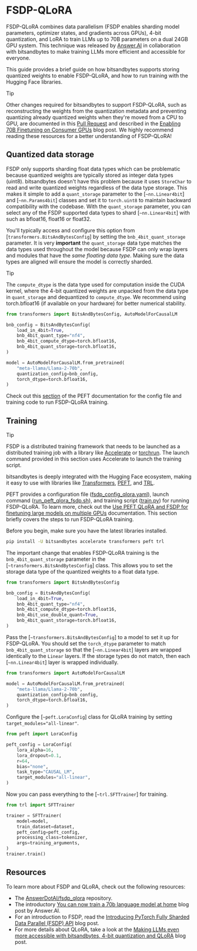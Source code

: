 # FSDP-QLoRA

FSDP-QLoRA combines data parallelism (FSDP enables sharding model parameters, optimizer states, and gradients across GPUs), 4-bit quantization, and LoRA to train LLMs up to 70B parameters on a dual 24GB GPU system. This technique was released by [Answer.AI](https://www.answer.ai/posts/2024-03-06-fsdp-qlora) in collaboration with bitsandbytes to make training LLMs more efficient and accessible for everyone.

This guide provides a brief guide on how bitsandbytes supports storing quantized weights to enable FSDP-QLoRA, and how to run training with the Hugging Face libraries.

> [!TIP]
> Other changes required for bitsandbytes to support FSDP-QLoRA, such as reconstructing the weights from the quantization metadata and preventing quantizing already quantized weights when they're moved from a CPU to GPU, are documented in this [Pull Request](https://github.com/TimDettmers/bitsandbytes/pull/970) and described in the [Enabling 70B Finetuning on Consumer GPUs](https://www.answer.ai/posts/2024-03-14-fsdp-qlora-deep-dive) blog post. We highly recommend reading these resources for a better understanding of FSDP-QLoRA!

## Quantized data storage

FSDP only supports sharding float data types which can be problematic because quantized weights are typically stored as integer data types (uint8). bitsandbytes doesn't have this problem because it uses `StoreChar` to read and write quantized weights regardless of the data type storage. This makes it simple to add a `quant_storage` parameter to the [`~nn.Linear4bit`] and [`~nn.Params4bit`] classes and set it to `torch.uint8` to maintain backward compatibility with the codebase. With the `quant_storage` parameter, you can select any of the FSDP supported data types to shard [`~nn.Linear4bit`] with such as bfloat16, float16 or float32.

You'll typically access and configure this option from [`transformers.BitsAndBytesConfig`] by setting the `bnb_4bit_quant_storage` parameter. It is very **important** the `quant_storage` data type matches the data types used throughout the model because FSDP can only wrap layers and modules that have the *same floating data type*. Making sure the data types are aligned will ensure the model is correctly sharded.

> [!TIP]
> The `compute_dtype` is the data type used for computation inside the CUDA kernel, where the 4-bit quantized weights are unpacked from the data type in `quant_storage` and dequantized to `compute_dtype`. We recommend using torch.bfloat16 (if available on your hardware) for better numerical stability.

```py
from transformers import BitsAndBytesConfig, AutoModelForCausalLM

bnb_config = BitsAndBytesConfig(
    load_in_4bit=True,
    bnb_4bit_quant_type="nf4",
    bnb_4bit_compute_dtype=torch.bfloat16,
    bnb_4bit_quant_storage=torch.bfloat16,
)

model = AutoModelForCausalLM.from_pretrained(
    "meta-llama/Llama-2-70b",
    quantization_config=bnb_config,
    torch_dtype=torch.bfloat16,
)
```

Check out this [section](https://hf.co/docs/peft/main/en/accelerate/fsdp#use-peft-qlora-and-fsdp-for-finetuning-large-models-on-multiple-gpus) of the PEFT documentation for the config file and training code to run FSDP-QLoRA training.

## Training

> [!TIP]
> FSDP is a distributed training framework that needs to be launched as a distributed training job with a library like [Accelerate](https://hf.co/docs/accelerate/index) or [torchrun](https://pytorch.org/docs/stable/elastic/run.html). The launch command provided in this section uses Accelerate to launch the training script.

bitsandbytes is deeply integrated with the Hugging Face ecosystem, making it easy to use with libraries like [Transformers](https://hf.co/docs/transformers), [PEFT](https://hf.co/docs/peft), and [TRL](https://hf.co/docs/trl).

PEFT provides a configuration file ([fsdp_config_qlora.yaml](https://github.com/huggingface/peft/blob/main/examples/sft/configs/fsdp_config_qlora.yaml)), launch command ([run_peft_qlora_fsdp.sh](https://github.com/huggingface/peft/blob/main/examples/sft/run_peft_qlora_fsdp.sh)), and training script ([train.py](https://github.com/huggingface/peft/blob/main/examples/sft/train.py)) for running FSDP-QLoRA. To learn more, check out the [Use PEFT QLoRA and FSDP for finetuning large models on multiple GPUs](https://huggingface.co/docs/peft/main/en/accelerate/fsdp#use-peft-qlora-and-fsdp-for-finetuning-large-models-on-multiple-gpus) documentation. This section briefly covers the steps to run FSDP-QLoRA training.

Before you begin, make sure you have the latest libraries installed.

```bash
pip install -U bitsandbytes accelerate transformers peft trl
```

The important change that enables FSDP-QLoRA training is the `bnb_4bit_quant_storage` parameter in the [`~transformers.BitsAndBytesConfig`] class. This allows you to set the storage data type of the quantized weights to a float data type.

```py
from transformers import BitsAndBytesConfig

bnb_config = BitsAndBytesConfig(
    load_in_4bit=True,
    bnb_4bit_quant_type="nf4",
    bnb_4bit_compute_dtype=torch.bfloat16,
    bnb_4bit_use_double_quant=True,
    bnb_4bit_quant_storage=torch.bfloat16,
)
```

Pass the [`~transformers.BitsAndBytesConfig`] to a model to set it up for FSDP-QLoRA. You should set the `torch_dtype` parameter to match `bnb_4bit_quant_storage` so that the [`~nn.Linear4bit`] layers are wrapped identically to the `Linear` layers. If the storage types do not match, then each [`~nn.Linear4bit`] layer is wrapped individually.

```py
from transformers import AutoModelForCausalLM

model = AutoModelForCausalLM.from_pretrained(
    "meta-llama/Llama-2-70b",
    quantization_config=bnb_config,
    torch_dtype=torch.bfloat16,
)
```

Configure the [`~peft.LoraConfig`] class for QLoRA training by setting `target_modules="all-linear"`.

```py
from peft import LoraConfig

peft_config = LoraConfig(
    lora_alpha=16,
    lora_dropout=0.1,
    r=64,
    bias="none",
    task_type="CAUSAL_LM",
    target_modules="all-linear",
)
```

Now you can pass everything to the [`~trl.SFTTrainer`] for training.

```py
from trl import SFTTrainer

trainer = SFTTrainer(
    model=model,
    train_dataset=dataset,
    peft_config=peft_config,
    processing_class=tokenizer,
    args=training_arguments,
)
trainer.train()
```

## Resources

To learn more about FSDP and QLoRA, check out the following resources:

- The [AnswerDotAI/fsdp_qlora](https://github.com/AnswerDotAI/fsdp_qlora) repository.
- The introductory [You can now train a 70b language model at home](https://www.answer.ai/posts/2024-03-06-fsdp-qlora.html) blog post by Answer.AI.
- For an introduction to FSDP, read the [Introducing PyTorch Fully Sharded Data Parallel (FSDP) API](https://pytorch.org/blog/introducing-pytorch-fully-sharded-data-parallel-api) blog post.
- For more details about QLoRA, take a look at the [Making LLMs even more accessible with bitsandbytes, 4-bit quantization and QLoRA](https://huggingface.co/blog/4bit-transformers-bitsandbytes) blog post.
